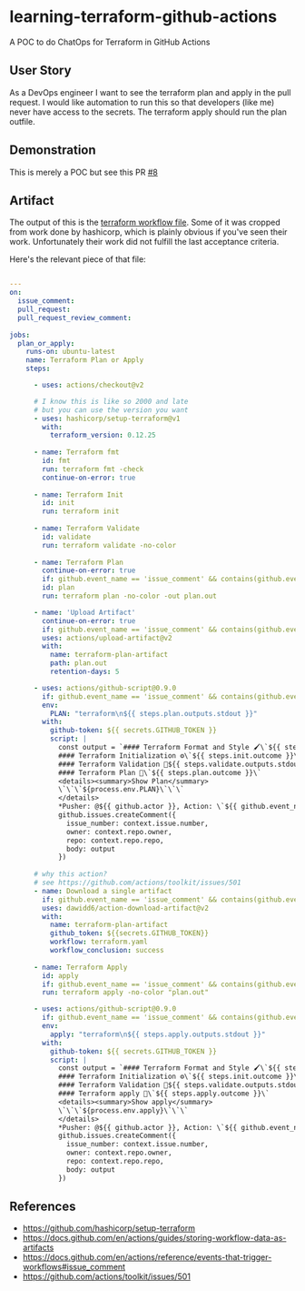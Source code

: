 # learning-terraform-github-actions
A POC to do ChatOps for Terraform in GitHub Actions

## User Story
As a DevOps engineer I want to see the terraform plan and apply in the pull request. 
I would like automation to run this so that developers (like me) never have access to the secrets. 
The terraform apply should run the plan outfile. 

## Demonstration
This is merely a POC but see this PR [#8](https://github.com/sblack4/learning-terraform-github-actions/pull/8)

## Artifact
The output of this is the [terraform workflow file](https://github.com/sblack4/learning-terraform-github-actions/blob/main/.github/workflows/terraform.yaml). Some of it was cropped from work done by hashicorp, which is plainly obvious if you've seen their work. Unfortunately their work did not fulfill the last acceptance criteria. 

Here's the relevant piece of that file:

```yaml

---
on:
  issue_comment:
  pull_request:
  pull_request_review_comment:
  
jobs:
  plan_or_apply:
    runs-on: ubuntu-latest
    name: Terraform Plan or Apply
    steps:

      - uses: actions/checkout@v2

      # I know this is like so 2000 and late
      # but you can use the version you want
      - uses: hashicorp/setup-terraform@v1
        with:
          terraform_version: 0.12.25
      
      - name: Terraform fmt
        id: fmt
        run: terraform fmt -check
        continue-on-error: true
      
      - name: Terraform Init
        id: init
        run: terraform init
      
      - name: Terraform Validate
        id: validate
        run: terraform validate -no-color
      
      - name: Terraform Plan
        continue-on-error: true
        if: github.event_name == 'issue_comment' && contains(github.event.comment.body, 'terraform plan')
        id: plan
        run: terraform plan -no-color -out plan.out

      - name: 'Upload Artifact'
        continue-on-error: true
        if: github.event_name == 'issue_comment' && contains(github.event.comment.body, 'terraform plan')
        uses: actions/upload-artifact@v2
        with:
          name: terraform-plan-artifact
          path: plan.out
          retention-days: 5

      - uses: actions/github-script@0.9.0
        if: github.event_name == 'issue_comment' && contains(github.event.comment.body, 'terraform plan')
        env:
          PLAN: "terraform\n${{ steps.plan.outputs.stdout }}"
        with:
          github-token: ${{ secrets.GITHUB_TOKEN }}
          script: |
            const output = `#### Terraform Format and Style 🖌\`${{ steps.fmt.outcome }}\`
            #### Terraform Initialization ⚙️\`${{ steps.init.outcome }}\`
            #### Terraform Validation 🤖${{ steps.validate.outputs.stdout }}
            #### Terraform Plan 📖\`${{ steps.plan.outcome }}\`
            <details><summary>Show Plan</summary>
            \`\`\`${process.env.PLAN}\`\`\`
            </details>
            *Pusher: @${{ github.actor }}, Action: \`${{ github.event_name }}\`, Workflow: \`${{ github.workflow }}\`*`;
            github.issues.createComment({
              issue_number: context.issue.number,
              owner: context.repo.owner,
              repo: context.repo.repo,
              body: output
            })
            
      # why this action?
      # see https://github.com/actions/toolkit/issues/501
      - name: Download a single artifact
        if: github.event_name == 'issue_comment' && contains(github.event.comment.body, 'terraform apply')
        uses: dawidd6/action-download-artifact@v2
        with:
          name: terraform-plan-artifact
          github_token: ${{secrets.GITHUB_TOKEN}}
          workflow: terraform.yaml
          workflow_conclusion: success
      
      - name: Terraform Apply
        id: apply
        if: github.event_name == 'issue_comment' && contains(github.event.comment.body, 'terraform apply')
        run: terraform apply -no-color "plan.out" 

      - uses: actions/github-script@0.9.0
        if: github.event_name == 'issue_comment' && contains(github.event.comment.body, 'terraform apply')
        env:
          apply: "terraform\n${{ steps.apply.outputs.stdout }}"
        with:
          github-token: ${{ secrets.GITHUB_TOKEN }}
          script: |
            const output = `#### Terraform Format and Style 🖌\`${{ steps.fmt.outcome }}\`
            #### Terraform Initialization ⚙️\`${{ steps.init.outcome }}\`
            #### Terraform Validation 🤖${{ steps.validate.outputs.stdout }}
            #### Terraform apply 📖\`${{ steps.apply.outcome }}\`
            <details><summary>Show apply</summary>
            \`\`\`${process.env.apply}\`\`\`
            </details>
            *Pusher: @${{ github.actor }}, Action: \`${{ github.event_name }}\`, Workflow: \`${{ github.workflow }}\`*`;
            github.issues.createComment({
              issue_number: context.issue.number,
              owner: context.repo.owner,
              repo: context.repo.repo,
              body: output
            })
```

## References
- https://github.com/hashicorp/setup-terraform
- https://docs.github.com/en/actions/guides/storing-workflow-data-as-artifacts
- https://docs.github.com/en/actions/reference/events-that-trigger-workflows#issue_comment
- https://github.com/actions/toolkit/issues/501
